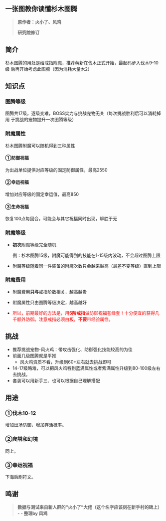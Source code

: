  

## 一张图教你读懂杉木图腾  

> **原作者：火小了、风鸡**  
>
> **研究院修订** 

## 简介  

杉木图腾的用处是给戒指附魔，推荐萌新在伐木正式开始，最起码步入伐木9-10级  后再开始考虑此图腾（因为消耗大量木2）  

## 知识点  

### 图腾等级  

图腾共17级，逐级变难，BOSS实力与挑战宠物无关（每次挑战胜利后可以消耗掉用  于挑战的宠物提升一次图腾等级） 

### 附魔属性  

杉木图腾附魔可以随机得到三种属性  

#### ①防御祝福  

为出战单位提供对应等级的固定防御属性，最高2550  

#### ②幸运祝福  

增加对应等级的固定幸运值，最高850  

####  ③生命祝福  

恢复100点每回合，可能会与其它祝福同时出现，聊胜于无  

### 附魔等级  

- **初次**附魔等级完全随机  

  例：杉木图腾15级，附魔可能得到的技能在1-15级内波动，不会超过图腾上限  

- 附魔等级随着同一件装备的附魔次数只会越来越高（最差不变等级）直到上限  

### 附魔费用

- 附魔费用**只与**戒指阶数相关，越高越贵

- 附魔属性只由图腾等级决定，越高越好  

- <font color=red>所以，前期最好的方法是，用**5阶戒指**做防御祝福苍绿套！十分便宜的获得几千额外防御。注意戒指必须白板，**不要**带经验属性。</font>  

##  挑战  

- 推荐挑战宠物-风火鸡：带攻击强化、防御强化技能较高的为佳  
- 前面几级图腾就是平推
  - 风火鸡资质不看，升级到60+左右就去挑战即可  
- 14-17级略难，可以把风火鸡吞到蓝满属性或者紫满属性升级到80-100级左右去挑战。  
- 套装可以用新手三、也可以根据自己理解搭配   

## 用途

### ①伐木10-12

增加出场防御，增加存活概率。  

### ②爬塔和幻境

同上。  

### ③幸运祝福

下海后刷符文。  

##   鸣谢  

>  **数据与测试来自新人群的“火小了”大佬（这个名字应该刻在新手村的碑上） -  -  整理by 风鸡**  

